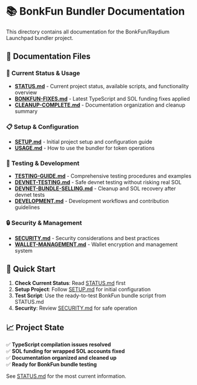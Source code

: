 # 📚 BonkFun Bundler Documentation

This directory contains all documentation for the BonkFun/Raydium Launchpad bundler project.

## 📖 Documentation Files

### 🎯 Current Status & Usage
- **[STATUS.md](STATUS.md)** - Current project status, available scripts, and functionality overview
- **[BONKFUN-FIXES.md](BONKFUN-FIXES.md)** - Latest TypeScript and SOL funding fixes applied
- **[CLEANUP-COMPLETE.md](CLEANUP-COMPLETE.md)** - Documentation organization and cleanup summary

### 📋 Setup & Configuration  
- **[SETUP.md](SETUP.md)** - Initial project setup and configuration guide
- **[USAGE.md](USAGE.md)** - How to use the bundler for token operations

### 🧪 Testing & Development
- **[TESTING-GUIDE.md](TESTING-GUIDE.md)** - Comprehensive testing procedures and examples
- **[DEVNET-TESTING.md](DEVNET-TESTING.md)** - Safe devnet testing without risking real SOL
- **[DEVNET-BUNDLE-SELLING.md](DEVNET-BUNDLE-SELLING.md)** - Cleanup and SOL recovery after devnet tests
- **[DEVELOPMENT.md](DEVELOPMENT.md)** - Development workflows and contribution guidelines

### 🔒 Security & Management
- **[SECURITY.md](SECURITY.md)** - Security considerations and best practices  
- **[WALLET-MANAGEMENT.md](WALLET-MANAGEMENT.md)** - Wallet encryption and management system

## 🚀 Quick Start

1. **Check Current Status**: Read [STATUS.md](STATUS.md) first
2. **Setup Project**: Follow [SETUP.md](SETUP.md) for initial configuration
3. **Test Script**: Use the ready-to-test BonkFun bundle script from STATUS.md
4. **Security**: Review [SECURITY.md](SECURITY.md) for safe operation

## 📈 Project State

✅ **TypeScript compilation issues resolved**  
✅ **SOL funding for wrapped SOL accounts fixed**  
✅ **Documentation organized and cleaned up**  
✅ **Ready for BonkFun bundle testing**

See [STATUS.md](STATUS.md) for the most current information.
